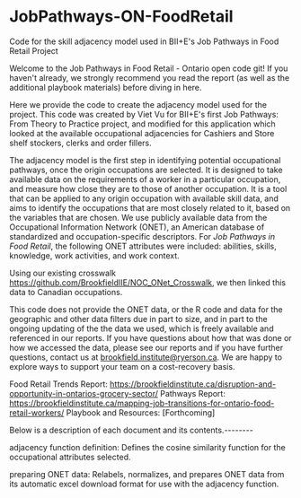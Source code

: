 # JobPathways-ON-FoodRetail
Code for the skill adjacency model used in BII+E's Job Pathways in Food Retail Project

Welcome to the Job Pathways in Food Retail - Ontario open code git! If you haven't already, we strongly recommend you read the report (as well as the additional playbook materials) before diving in here.

Here we provide the code to create the adjacency model used for the project. This code was created by Viet Vu for BII+E's first Job Pathways: From Theory to Practice project, and modified for this application which looked at the available occupational adjacencies for Cashiers and Store shelf stockers, clerks and order fillers.

The adjacency model is the first step in identifying potential occupational pathways, once the origin occupations are selected. It is designed to take available data on the requirements of a worker in a particular occupation, and measure how close they are to those of another occupation. It is a tool that can be applied to any origin occupation with available skill data, and aims to identify the occupations that are most closely related to it, based on the variables that are chosen.
We use publicly available data from the Occupational Information Network (ONET), an American database of standardized and occupation-specific descriptors. For *Job Pathways in Food Retail*, the following ONET attributes were included: abilities, skills, knowledge, work activities, and work context. 

Using our existing crosswalk https://github.com/BrookfieldIIE/NOC_ONet_Crosswalk, we then linked this data to Canadian occupations. 

This code does not provide the ONET data, or the R code and data for the geographic and other data filters due in part to size, and in part to the ongoing updating of the the data we used, which is freely available and referenced in our reports. If you have questions about how that was done or how we accessed the data, please see our reports and if you have further questions, contact us at brookfield.institute@ryerson.ca. We are happy to explore ways to support your team on a cost-recovery basis.

Food Retail Trends Report: https://brookfieldinstitute.ca/disruption-and-opportunity-in-ontarios-grocery-sector/
Pathways Report: https://brookfieldinstitute.ca/mapping-job-transitions-for-ontario-food-retail-workers/
Playbook and Resources: [Forthcoming]

Below is a description of each document and its contents.--------

adjacency function definition: Defines the cosine similarity function for the occupational attributes selected. 

preparing ONET data: Relabels, normalizes, and prepares ONET data from its automatic excel download format for use with the adjacency function. 
